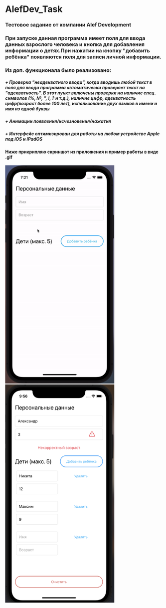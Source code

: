 # AlefDev_Task
### Тестовое задание от компании Alef Development

### При запуске данная программа имеет поля для ввода данных взрослого человека и кнопка для добавления информации о детях.При нажатии на кнопку "добавить ребёнка" появляются поля для записи личной информации. 
### Из доп. функционала было реализовано: 
##### + Проверка "неадекватного ввода", когда вводишь любой текст в поля для ввода программа автоматически проверяет текст на "адекватность". В этот пункт включены проверки на наличие спец. символов (%, №, ", !, ? и т.д.), наличие цифр, адекватность цифр(возраст более 100 лет), использование двух языков в имени и имя из одной буквы 
##### + Анимации появления/исчезновения/нажатия
##### + Интерфейс оптимизирован для работы на любом устройстве Apple под iOS и iPadOS

#### Ниже прикрипляю скриншот из приложения и пример работы в виде .gif

<img src="https://github.com/MatveyGarbuzov/AlefDev_Task/blob/main/example.gif" width="350" height="700" /> <img src="https://github.com/MatveyGarbuzov/AlefDev_Task/blob/main/example.png" width="350" height="700" />
